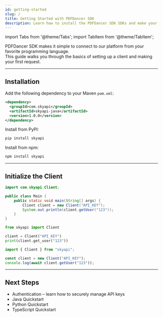 ```yaml
---
id: getting-started
slug: /
title: Getting Started with PDFDancer SDK
description: Learn how to install the PDFDancer SDK SDKs and make your first request.
---
```


import Tabs from '@theme/Tabs';
import TabItem from '@theme/TabItem';

PDFDancer SDK makes it simple to connect to our platform from your favorite programming language.  
This guide walks you through the basics of setting up a client and making your first request.

---

## Installation

<Tabs>
  <TabItem value="java" label="Java">

Add the following dependency to your Maven `pom.xml`:

```xml
<dependency>
  <groupId>com.skyapi</groupId>
  <artifactId>skyapi-java</artifactId>
  <version>1.0.0</version>
</dependency>
```

  </TabItem>
  <TabItem value="python" label="Python">


Install from PyPI:

```bash
pip install skyapi
```

  </TabItem>
  <TabItem value="typescript" label="TypeScript">


Install from npm:

```bash
npm install skyapi
```

  </TabItem>
</Tabs>



---

## Initialize the Client

<Tabs>
  <TabItem value="java" label="Java">


```java
import com.skyapi.Client;

public class Main {
    public static void main(String[] args) {
        Client client = new Client("API_KEY");
        System.out.println(client.getUser("123"));
    }
}
```

  </TabItem>
  <TabItem value="python" label="Python">


```python
from skyapi import Client

client = Client("API_KEY")
print(client.get_user("123"))
```

  </TabItem>
  <TabItem value="typescript" label="TypeScript">


```ts
import { Client } from "skyapi";

const client = new Client("API_KEY");
console.log(await client.getUser("123"));
```

  </TabItem>
</Tabs>



---

## Next Steps

- Authentication – learn how to securely manage API keys
- Java Quickstart
- Python Quickstart
- TypeScript Quickstart
